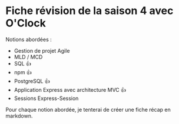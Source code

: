 # Fiche révision de la saison 4 avec O'Clock

Notions abordées : 

- Gestion de projet Agile
- MLD / MCD
- SQL 👍
- npm 👍
- PostgreSQL 👍
- Application Express avec architecture MVC 👍
- Sessions Express-Session

Pour chaque notion abordée, je tenterai de créer une fiche récap en markdown.